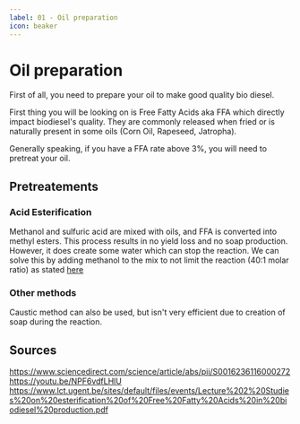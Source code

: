 ```yaml
---
label: 01 - Oil preparation
icon: beaker
---
```

# Oil preparation

First of all, you need to prepare your oil to make good quality bio diesel.

First thing you will be looking on is Free Fatty Acids aka FFA which directly impact biodiesel's quality. 
They are commonly released when fried or is naturally present in some oils (Corn Oil, Rapeseed, Jatropha).

Generally speaking, if you have a FFA rate above 3%, you will need to pretreat your oil.

## Pretreatements
### Acid Esterification

Methanol and sulfuric acid are mixed with oils, and FFA is converted into methyl esters. This process results in no yield loss and no soap production.
However, it does create some water which can stop the reaction. 
We can solve this by adding methanol to the mix to not limit the reaction (40:1 molar ratio) as stated [here](https://www.youtube.com/watch?v=NPF6vdfLHlU)


### Other methods
Caustic method can also be used, but isn't very efficient due to creation of soap during the reaction.

## Sources
https://www.sciencedirect.com/science/article/abs/pii/S0016236116000272
https://youtu.be/NPF6vdfLHlU
https://www.lct.ugent.be/sites/default/files/events/Lecture%202%20Studies%20on%20esterification%20of%20Free%20Fatty%20Acids%20in%20biodiesel%20production.pdf

